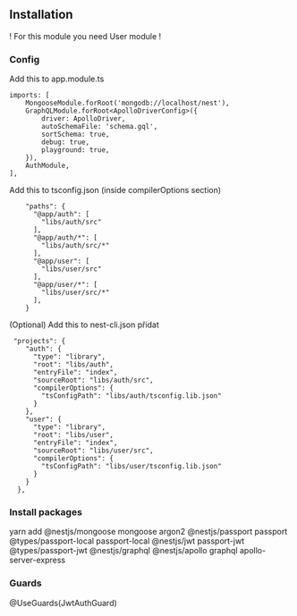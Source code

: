 ## Installation

! For this module you need User module !

### Config 
Add this to app.module.ts 

```
imports: [
    MongooseModule.forRoot('mongodb://localhost/nest'),
    GraphQLModule.forRoot<ApolloDriverConfig>({
        driver: ApolloDriver,
        autoSchemaFile: 'schema.gql',
        sortSchema: true,
        debug: true,
        playground: true,
    }),
    AuthModule,
],
```


Add this to tsconfig.json (inside compilerOptions section)

```
    "paths": {
      "@app/auth": [
        "libs/auth/src"
      ],
      "@app/auth/*": [
        "libs/auth/src/*"
      ],
      "@app/user": [
        "libs/user/src"
      ],
      "@app/user/*": [
        "libs/user/src/*"
      ],
    }
```

(Optional) Add this to nest-cli.json přidat 

```
 "projects": {
    "auth": {
      "type": "library",
      "root": "libs/auth",
      "entryFile": "index",
      "sourceRoot": "libs/auth/src",
      "compilerOptions": {
        "tsConfigPath": "libs/auth/tsconfig.lib.json"
      }
    },
    "user": {
      "type": "library",
      "root": "libs/user",
      "entryFile": "index",
      "sourceRoot": "libs/user/src",
      "compilerOptions": {
        "tsConfigPath": "libs/user/tsconfig.lib.json"
      }
    }
  },
```

### Install packages

yarn add
@nestjs/mongoose
mongoose
argon2
@nestjs/passport 
passport
@types/passport-local
passport-local
@nestjs/jwt
passport-jwt
@types/passport-jwt
@nestjs/graphql
@nestjs/apollo 
graphql 
apollo-server-express


### Guards
@UseGuards(JwtAuthGuard)
